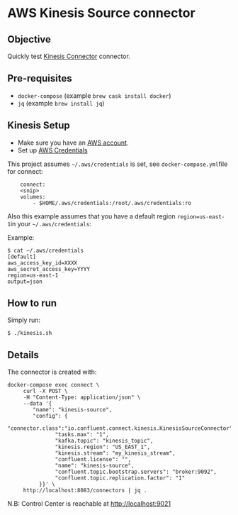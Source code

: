 # AWS Kinesis Source connector

## Objective

Quickly test [Kinesis Connector](https://docs.confluent.io/current/connect/kafka-connect-kinesis/quickstart.html) connector.

## Pre-requisites

* `docker-compose` (example `brew cask install docker`)
* `jq` (example `brew install jq`)

## Kinesis Setup

* Make sure you have an [AWS account](https://docs.aws.amazon.com/streams/latest/dev/before-you-begin.html#setting-up-sign-up-for-aws).
* Set up [AWS Credentials](https://docs.confluent.io/current/connect/kafka-connect-kinesis/quickstart.html#aws-credentials)

This project assumes `~/.aws/credentials` is set, see `docker-compose.yml`file for connect:

```
    connect:
    <snip>
    volumes:
        - $HOME/.aws/credentials:/root/.aws/credentials:ro
```

Also this example assumes that you have a default region `region=us-east-1`in your `~/.aws/credentials`:

Example:

```
$ cat ~/.aws/credentials
[default]
aws_access_key_id=XXXX
aws_secret_access_key=YYYY
region=us-east-1
output=json
```

## How to run

Simply run:

```
$ ./kinesis.sh
```

## Details

The connector is created with:

```
docker-compose exec connect \
     curl -X POST \
     -H "Content-Type: application/json" \
     --data '{
        "name": "kinesis-source",
        "config": {
               "connector.class":"io.confluent.connect.kinesis.KinesisSourceConnector",
               "tasks.max": "1",
               "kafka.topic": "kinesis_topic",
               "kinesis.region": "US_EAST_1",
               "kinesis.stream": "my_kinesis_stream",
               "confluent.license": "",
               "name": "kinesis-source",
               "confluent.topic.bootstrap.servers": "broker:9092",
               "confluent.topic.replication.factor": "1"
          }}' \
     http://localhost:8083/connectors | jq .
```


N.B: Control Center is reachable at [http://localhost:9021](http://localhost:9021])
